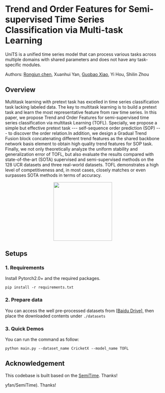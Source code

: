 # Trend and Order Features for Semi-supervised Time Series Classification via Multi-task Learning

UniTS is a unified time series model that can process various tasks across multiple domains with shared parameters and does not have any task-specific modules.

Authors: [Rongjun chen](https://scholar.google.cz/citations?hl=zh-CN&user=8O_9j3EAAAAJ), Xuanhui Yan, [Guobao Xiao](https://scholar.google.cz/citations?hl=zh-CN&user=YC2B2OEAAAAJ), Yi Hou, Shilin Zhou

## Overview
 Multitask learning with pretext task has excelled in time series classification task lacking labeled data. The key to multitask learning is to build a pretext task and learn the most representative feature from raw time series. In this paper, we propose Trend and Order Features for semi-supervised time series classification via multitask Learning (TOFL). Specially, we propose a simple but effective pretext task --- self-sequence order prediction (SOP) --- to  discover the order relation.In addition, we design a Gradual Trend Fusion block concatenating different trend features as the shared backbone network basis element to obtain high quality trend features for SOP task. Finally, we not only theoretically analyze the uniform stability and generalization error of TOFL, but also evaluate the results compared with state-of-the-art (SOTA) supervised and semi-supervised methods on the 128 UCR datasets and three real-world datasets.  TOFL demonstrates a high level of competitiveness and, in most cases, closely matches or even surpasses SOTA methods in terms of accuracy.

<p align="center">
<img src="./img/SOP.png" height = "190" alt="" align=center />
</p>




## Setups

### 1. Requirements
 Install Pytorch2.0+ and the required packages.
```
pip install -r requirements.txt
```

### 2. Prepare data
You can access the well pre-processed datasets from [[Baidu Drive\]](https://pan.baidu.com/s/1SXyuErkML3sylmvDKn3aaA?pwd=krvm), then place the downloaded contents under `./datasets`

### 3. Quick Demos

You can run the command as follow:

```
python main.py --dataset_name CricketX --model_name TOFL
```



## Acknowledgement

This codebase is built based on the [SemiTime](https://github.com/haoyfan/SemiTime). Thanks!

yfan/SemiTime). Thanks!

